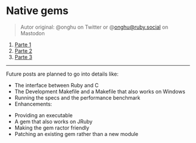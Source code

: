 
# Native gems

> Autor original: @onghu on Twitter or @onghu@ruby.social on Mastodon

1. [Parte 1](part1.md)
1. [Parte 2](part2.md)
1. [Parte 3](part3.md)

---

Future posts are planned to go into details like:
* The interface between Ruby and C
* The Development Makefile and a Makefile that also works on Windows
* Running the specs and the performance benchmark
* Enhancements:
- Providing an executable
- A gem that also works on JRuby
- Making the gem ractor friendly
- Patching an existing gem rather than a new module